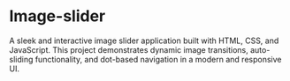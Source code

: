 # Image-slider
A sleek and interactive image slider application built with HTML, CSS, and JavaScript. This project demonstrates dynamic image transitions, auto-sliding functionality, and dot-based navigation in a modern and responsive UI.
